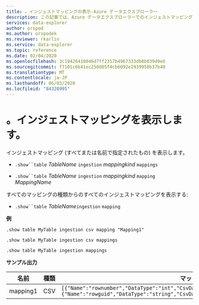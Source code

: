 ```yaml
---
title: 。インジェストマッピングの表示-Azure データエクスプローラー
description: この記事では、Azure データエクスプローラーでのインジェストマッピングの表示について説明します。
services: data-explorer
author: orspod
ms.author: orspodek
ms.reviewer: rkarlin
ms.service: data-explorer
ms.topic: reference
ms.date: 02/04/2020
ms.openlocfilehash: 3c19426410046d7ff2357b4967333db8b039d9e6
ms.sourcegitcommit: f7101c6b41ec250d05f4cb6092e2939958b37b40
ms.translationtype: MT
ms.contentlocale: ja-JP
ms.lasthandoff: 06/03/2020
ms.locfileid: "84328995"
---
```

# <a name="show-ingestion-mappings"></a>。インジェストマッピングを表示します。

インジェストマッピング (すべてまたは名前で指定されたもの) を表示します。

* `.show``table` *TableName* `ingestion` *mappingkind*  `mappings`

* `.show``table` *TableName* `ingestion` *mappingkind* `mapping` *MappingName*   

すべてのマッピングの種類からのすべてのインジェストマッピングを表示する:

* `.show``table` *TableName*`ingestion`  `mapping`
 
**例** 
 
```kusto
.show table MyTable ingestion csv mapping "Mapping1" 

.show table MyTable ingestion csv mappings 

.show table MyTable ingestion mappings 
```

**サンプル出力**

| 名前     | 種類 | マッピング     |
|----------|------|-------------|
| mapping1 | CSV  | `[{"Name":"rownumber","DataType":"int","CsvDataType":null,"Ordinal":0,"ConstValue":null},{"Name":"rowguid","DataType":"string","CsvDataType":null,"Ordinal":1,"ConstValue":null}]` |
